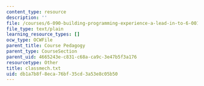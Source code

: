 ```yaml
---
content_type: resource
description: ''
file: /courses/6-090-building-programming-experience-a-lead-in-to-6-001-january-iap-2005/db1a7b8f8eca76bf35cd3a53e8c05b50_classmech.txt
file_type: text/plain
learning_resource_types: []
ocw_type: OCWFile
parent_title: Course Pedagogy
parent_type: CourseSection
parent_uid: 4665243e-c831-c68a-ca9c-3e47b5f3a176
resourcetype: Other
title: classmech.txt
uid: db1a7b8f-8eca-76bf-35cd-3a53e8c05b50
---
```

